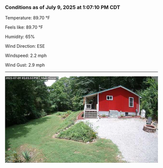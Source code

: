 ### Conditions as of July 9, 2025 at 1:07:10 PM CDT 

Temperature: 89.70 &deg;F

Feels like: 89.70 &deg;F

Humidity: 65%

Wind Direction: ESE

Windspeed: 2.2 mph

Wind Gust: 2.9 mph

---

<img src="./images/latest.jpeg"/>

